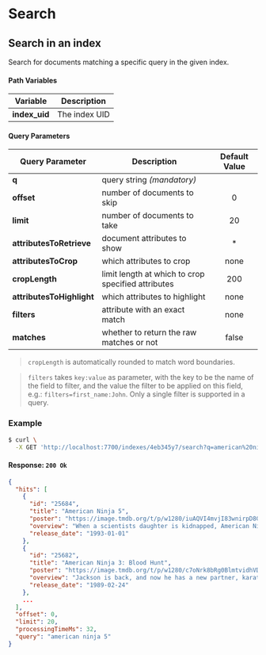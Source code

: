 # Search

## Search in an index

<RouteHighlighter method="GET" route="/indexes/:index_uid/search"/>

Search for documents matching a specific query in the given index.

#### Path Variables

| Variable      | Description   |
| ------------- | ------------- |
| **index_uid** | The index UID |

#### Query Parameters

| Query Parameter           | Description                                        | Default Value |
| ------------------------- | -------------------------------------------------- | :-----------: |
| **q**                     | query string _(mandatory)_                         |               |
| **offset**                | number of documents to skip                        |       0       |
| **limit**                 | number of documents to take                        |      20       |
| **attributesToRetrieve**  | document attributes to show                        |      \*       |
| **attributesToCrop**      | which attributes to crop                           |     none      |
| **cropLength**            | limit length at which to crop specified attributes |      200      |
| **attributesToHighlight** | which attributes to highlight                      |     none      |
| **filters**               | attribute with an exact match                      |     none      |
| **matches**               | whether to return the raw matches or not           |     false     |

> `cropLength` is automatically rounded to match word boundaries.

> `filters` takes `key:value` as parameter, with the key to be the name of the field to filter, and the value the filter to be applied on this field, e.g.: `filters=first_name:John`. Only a single filter is supported in a query.

### Example

```bash
$ curl \
  -X GET 'http://localhost:7700/indexes/4eb345y7/search?q=american%20ninja%205'
```

#### Response: `200 Ok`

```json
{
  "hits": [
    {
      "id": "25684",
      "title": "American Ninja 5",
      "poster": "https://image.tmdb.org/t/p/w1280/iuAQVI4mvjI83wnirpD8GVNRVuY.jpg",
      "overview": "When a scientists daughter is kidnapped, American Ninja, attempts to find her, but this time he teams up with a youngster he has trained in the ways of the ninja.",
      "release_date": "1993-01-01"
    },
    {
      "id": "25682",
      "title": "American Ninja 3: Blood Hunt",
      "poster": "https://image.tmdb.org/t/p/w1280/c7oNrk8bRg0BlmtvidhVD8ivPYT.jpg",
      "overview": "Jackson is back, and now he has a new partner, karate champion Sean, as they must face a deadly terrorist known as 'The Cobra', who has infected Sean with a virus. Sean and Jackson have no choice but to fight the Cobra and his bands of ninjas.",
      "release_date": "1989-02-24"
    },
    ...
  ],
  "offset": 0,
  "limit": 20,
  "processingTimeMs": 32,
  "query": "american ninja 5"
}
```
